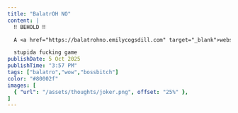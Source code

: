 ```yaml
---
title: "BalatrOH NO"
content: |
  ‼️ BEHOLD ‼️

  A <a href="https://balatrohno.emilycogsdill.com" target="_blank">website for mildly cheating(?) at Balatro</a> :O

  stupida fucking game
publishDate: 5 Oct 2025
publishTime: "3:57 PM"
tags: ["balatro","wow","bossbitch"]
color: "#80002f"
images: [
  { "url": "/assets/thoughts/joker.png", offset: "25%" },
]
---
```

